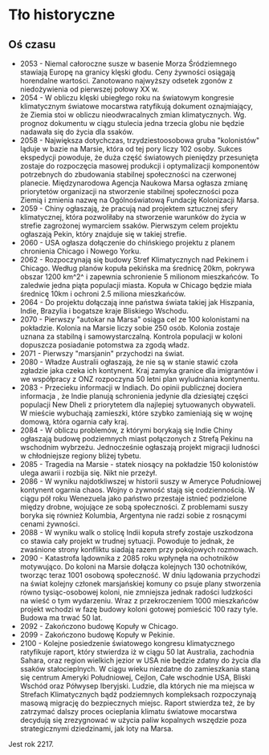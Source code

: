 # Tło historyczne

## Oś czasu

* 2053 - Niemal całoroczne susze w basenie Morza Śródziemnego stawiają Europę na granicy klęski głodu. Ceny żywności osiągają horendalne wartości. Zanotowano najwyższy odsetek zgonów z niedożywienia od pierwszej połowy XX w.
* 2054 - W obliczu klęski ubiegłego roku na światowym kongresie klimatycznym światowe mocarstwa ratyfikują dokument oznajmiający, że Ziemia stoi w obliczu nieodwracalnych zmian klimatycznych. Wg. prognoz dokumentu w ciągu stulecia jedna trzecia globu nie będzie nadawała się do życia dla ssaków.
* 2058 - Największa dotychczas, trzydziestoosobowa gruba "kolonistów" ląduje w bazie na Marsie, która od tej pory liczy 102 osoby. Sukces ekspedycji powoduje, że duża część światowych pieniędzy przesunięta zostaje do rozpoczęcia masowej produkcji i optymalizacji komponentów potrzebnych do zbudowania stabilnej społeczności na czerwonej planecie. Międzynarodowa Agencja Naukowa Marsa ogłasza zmianę priorytetów organizacji na stworzenie stabilnej społeczności poza Ziemią i zmienia nazwę na Ogólnoświatową Fundację Kolonizacji Marsa.
* 2059 - Chiny ogłaszają, że pracują nad projektem sztucznej sfery klimatycznej, która pozwoliłaby na stworzenie warunków do życia w strefie zagrożonej wymarciem ssaków. Pierwszym celem projektu ogłaszają Pekin, który znajduje się w takiej strefie.
* 2060 - USA ogłasza dołączenie do chińskiego projektu z planem chronienia Chicago i Nowego Yorku.
* 2062 - Rozpoczynają się budowy Stref Klimatycznych nad Pekinem i Chicago. Według planów kopuła pekińska ma średnicę 20km, pokrywa obszar 1200 km^2^ i zapewnia schronienie 5 milionom mieszkańców. To zaledwie jedna piąta populacji miasta. Kopuła w Chicago będzie miała średnicę 10km i ochroni 2.5 miliona mieszkańców. 
* 2064 - Do projektu dołączają inne państwa świata takiej jak Hiszpania, Indie, Brazylia i bogatsze kraje Bliskiego Wschodu.
* 2070 - Pierwszy "autokar na Marsa" osiąga cel ze 100 kolonistami na pokładzie. Kolonia na Marsie liczy sobie 250 osób. Kolonia zostaje uznana za stabilną i samowystarczalną. Kontrola populacji w koloni dopuszcza posiadanie potomstwa za zgodą władz.
* 2071 - Pierwszy "marsjanin" przychodzi na świat.
* 2080 - Władze Australii ogłaszają, że nie są w stanie stawić czoła zgładzie jaka czeka ich kontynent. Kraj zamyka granice dla imigrantów i we współpracy z ONZ rozpoczyna 50 letni plan wyludniania kontynentu.  
* 2083 - Przecieku informacji w Indiach. Do opinii publicznej dociera informacja , że Indie planują schronienia jedynie dla dziesiątej części populacji New Dheli z priorytetem dla najlepiej sytuowanych obywateli. W mieście wybuchają zamieszki, które szybko zamieniają się w wojnę domową, która ogarnia cały kraj.
* 2084 - W obliczu problemów, z którymi borykają się Indie Chiny ogłaszają budowę podziemnych miast połączonych z Strefą Pekinu na wschodnim wybrzeżu. Jednocześnie ogłaszają projekt migracji ludności w chłodniejsze regiony bliżej tybetu.
* 2085 - Tragedia na Marsie - statek niosący na pokładzie 150 kolonistów ulega awarii i rozbija się. Nikt nie przeżył. 
* 2086 - W wyniku najdotkliwszej w historii suszy w Ameryce Południowej kontynent ogarnia chaos. Wojny o żywność stają się codziennością. W ciągu pół roku Wenezuela jako państwo przestaje istnieć podzielone między drobne, wojujące ze sobą społeczności. Z problemami suszy boryka się również Kolumbia, Argentyna nie radzi sobie z rosnącymi cenami żywności.
* 2088 - W wyniku walk o stolicę Indii kopuła strefy zostaje uszkodzona co stawia cały projekt w trudnej sytuacji. Powoduje to jednak, że zwaśnione strony konfliktu siadają razem przy pokojowych rozmowach.
* 2090 - Katastrofa lądownika z 2085 roku wpłynęła na ochotników motywująco. Do koloni na Marsie dołącza kolejnych 130 ochotników, tworząc teraz 1001 osobową społeczność. W dniu lądowania przychodzi na świat kolejny członek marsjańskiej komuny co psuje plany stworzenia równo tysiąc-osobowej koloni, nie zmniejsza jednak radości ludzkości na wieść o tym wydarzeniu. Wraz z przekroczeniem 1000 mieszkańców projekt wchodzi w fazę budowy koloni gotowej pomieścić 100 razy tyle. Budowa ma trwać 50 lat.
* 2092 - Zakończono budowę Kopuły w Chicago.
* 2099 - Zakończono budowę Kopuły w Pekinie.
* 2100 - Kolejne posiedzenie światowego kongresu klimatycznego ratyfikuje raport, który stwierdza iż w ciągu 50 lat Australia, zachodnia Sahara, oraz region wielkich jezior w USA nie będzie zdatny do życia dla ssaków stałocieplnych. W ciągu wieku niezdatne do zamieszkania staną się centrum Ameryki Południowej, Cejlon, Całe wschodnie USA, Bliski Wschód oraz Półwysep Iberyjski. Ludzie, dla których nie ma miejsca w Strefach Klimatycznych bądź podziemnych kompleksach rozpoczynają masową migrację do bezpiecznych miejsc. Raport stwierdza też, że by zatrzymać dalszy proces ocieplania klimatu światowe mocarstwa decydują się zrezygnować w użycia paliw kopalnych wszędzie poza strategicznymi dziedzinami, jak loty na Marsa. 

Jest rok 2217. 
<!--stackedit_data:
eyJoaXN0b3J5IjpbNDk0MzE4OTRdfQ==
-->